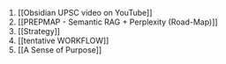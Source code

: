 1. [[Obsidian UPSC video on YouTube]]
2. [[PREPMAP - Semantic RAG + Perplexity (Road-Map)]]
3. [[Strategy]]
4. [[tentative WORKFLOW]]
5.  [[A Sense of Purpose]]